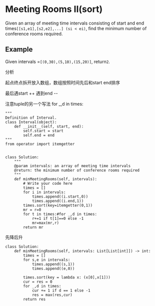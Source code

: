 # Meeting Rooms II\(sort\)

Given an array of meeting time intervals consisting of start and end times`[[s1,e1],[s2,e2],...] (si < ei)`, find the minimum number of conference rooms required.

## Example

Given intervals =`[(0,30),(5,10),(15,20)]`, return`2`.

分析

起点终点拆开放入数组，数组按照时间先后和start end排序

最后遇start ++ 遇到end --

注意tuple的另一个写法 for \_,d in times:

```text
"""
Definition of Interval.
class Interval(object):
    def __init__(self, start, end):
        self.start = start
        self.end = end
"""
from operator import itemgetter


class Solution:
    """
    @param intervals: an array of meeting time intervals
    @return: the minimum number of conference rooms required
    """
    def minMeetingRooms(self, intervals):
        # Write your code here
        times = []
        for i in intervals:
            times.append((i.start,0))
            times.append((i.end,1))
        times.sort(key=itemgetter(0,1))
        mr = r=0
        for t in times:#for _,d in times:
            r+=1 if t[1]==0 else -1
            mr=max(mr,r)
        return mr
```

先降后升

```text
class Solution:
    def minMeetingRooms(self, intervals: List[List[int]]) -> int:
        times = []
        for s,e in intervals:
            times.append((s,1))
            times.append((e,0))
        
        times.sort(key = lambda x: (x[0],x[1]))
        cur = res = 0
        for _,d in times:
            cur += 1 if d == 1 else -1
            res = max(res,cur)
        return res
```



